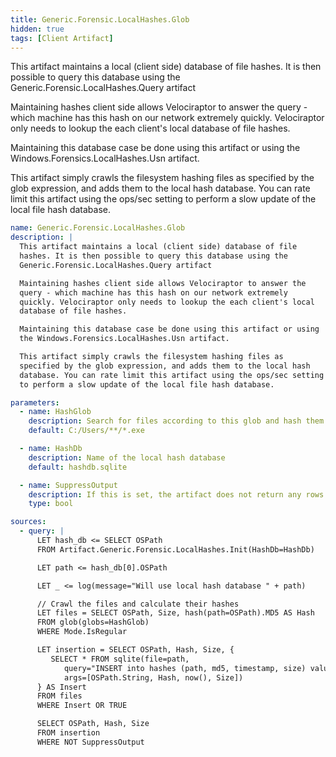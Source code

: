 ```yaml
---
title: Generic.Forensic.LocalHashes.Glob
hidden: true
tags: [Client Artifact]
---
```


This artifact maintains a local (client side) database of file
hashes. It is then possible to query this database using the
Generic.Forensic.LocalHashes.Query artifact

Maintaining hashes client side allows Velociraptor to answer the
query - which machine has this hash on our network extremely
quickly. Velociraptor only needs to lookup the each client's local
database of file hashes.

Maintaining this database case be done using this artifact or using
the Windows.Forensics.LocalHashes.Usn artifact.

This artifact simply crawls the filesystem hashing files as
specified by the glob expression, and adds them to the local hash
database. You can rate limit this artifact using the ops/sec setting
to perform a slow update of the local file hash database.


```yaml
name: Generic.Forensic.LocalHashes.Glob
description: |
  This artifact maintains a local (client side) database of file
  hashes. It is then possible to query this database using the
  Generic.Forensic.LocalHashes.Query artifact

  Maintaining hashes client side allows Velociraptor to answer the
  query - which machine has this hash on our network extremely
  quickly. Velociraptor only needs to lookup the each client's local
  database of file hashes.

  Maintaining this database case be done using this artifact or using
  the Windows.Forensics.LocalHashes.Usn artifact.

  This artifact simply crawls the filesystem hashing files as
  specified by the glob expression, and adds them to the local hash
  database. You can rate limit this artifact using the ops/sec setting
  to perform a slow update of the local file hash database.

parameters:
  - name: HashGlob
    description: Search for files according to this glob and hash them.
    default: C:/Users/**/*.exe

  - name: HashDb
    description: Name of the local hash database
    default: hashdb.sqlite

  - name: SuppressOutput
    description: If this is set, the artifact does not return any rows to the server but will still update the local database.
    type: bool

sources:
  - query: |
      LET hash_db <= SELECT OSPath
      FROM Artifact.Generic.Forensic.LocalHashes.Init(HashDb=HashDb)

      LET path <= hash_db[0].OSPath

      LET _ <= log(message="Will use local hash database " + path)

      // Crawl the files and calculate their hashes
      LET files = SELECT OSPath, Size, hash(path=OSPath).MD5 AS Hash
      FROM glob(globs=HashGlob)
      WHERE Mode.IsRegular

      LET insertion = SELECT OSPath, Hash, Size, {
         SELECT * FROM sqlite(file=path,
            query="INSERT into hashes (path, md5, timestamp, size) values (?,?,?,?)",
            args=[OSPath.String, Hash, now(), Size])
      } AS Insert
      FROM files
      WHERE Insert OR TRUE

      SELECT OSPath, Hash, Size
      FROM insertion
      WHERE NOT SuppressOutput

```
